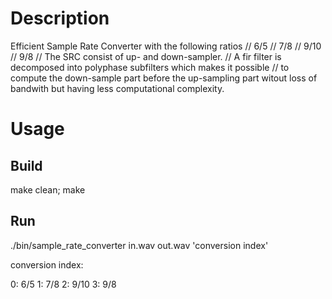 # Description
Efficient Sample Rate Converter with the following ratios
//    6/5
//    7/8
//    9/10
//    9/8
//    The SRC consist of up- and down-sampler. 
//    A fir filter is decomposed into polyphase subfilters which makes it possible
//    to compute the down-sample part before the up-sampling part witout loss of bandwith but having less computational complexity.

# Usage
## Build

make clean; make

## Run

./bin/sample_rate_converter in.wav out.wav 'conversion index'

 conversion index:
 
 0: 6/5
 1: 7/8
 2: 9/10
 3: 9/8
